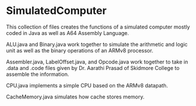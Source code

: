 # SimulatedComputer
This collection of files creates the functions of a simulated computer mostly coded in Java as well as A64 Assembly Language.

ALU.java and Binary.java work together to simulate the arithmetic and logic unit as well as the binary operations of an ARMv8 processor.

Assembler.java, LabelOffset.java, and Opcode.java work together to take in .data and .code files given by Dr. Aarathi Prasad of Skidmore College to assemble the information.

CPU.java implements a simple CPU based on the ARMv8 datapath.

CacheMemory.java simulates how cache stores memory.
